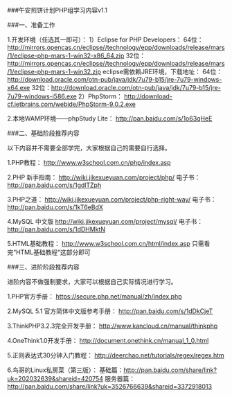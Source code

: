###午安煎饼计划PHP组学习内容v1.1

###一、准备工作

1.开发环境（任选其一即可）：
1）Eclipse for PHP Developers：
64位：http://mirrors.opencas.cn/eclipse//technology/epp/downloads/release/mars/1/eclipse-php-mars-1-win32-x86_64.zip
32位：http://mirrors.opencas.cn/eclipse//technology/epp/downloads/release/mars/1/eclipse-php-mars-1-win32.zip
eclipse需依赖JRE环境，下载地址：
64位：http://download.oracle.com/otn-pub/java/jdk/7u79-b15/jre-7u79-windows-x64.exe
32位：http://download.oracle.com/otn-pub/java/jdk/7u79-b15/jre-7u79-windows-i586.exe
2）PhpStorm：
http://download-cf.jetbrains.com/webide/PhpStorm-9.0.2.exe


2.本地WAMP环境——phpStudy Lite：
http://pan.baidu.com/s/1o63qHeE



###二、基础阶段推荐内容

以下内容并不需要全部学完，大家根据自己的需要自行选择。

1.PHP教程：
http://www.w3school.com.cn/php/index.asp

2.PHP 新手指南：
http://wiki.jikexueyuan.com/project/php/
电子书：http://pan.baidu.com/s/1gdlTZph


3.PHP之道：
http://wiki.jikexueyuan.com/project/php-right-way/
电子书：http://pan.baidu.com/s/1kT6eBdX

4.MySQL 中文版
http://wiki.jikexueyuan.com/project/mysql/
电子书：http://pan.baidu.com/s/1dDHMktN


5.HTML基础教程：
http://www.w3school.com.cn/html/index.asp
只需看完“HTML基础教程“这部分即可


###三、进阶阶段推荐内容

进阶内容不做强制要求，大家可以根据自己实际情况进行学习。

1.PHP官方手册：
https://secure.php.net/manual/zh/index.php

2.MySQL 5.1 官方简体中文版参考手册：
http://pan.baidu.com/s/1dDkCjeT

3.ThinkPHP3.2.3完全开发手册：
http://www.kancloud.cn/manual/thinkphp

4.OneThink1.0开发手册：
http://document.onethink.cn/manual_1_0.html

5.正则表达式30分钟入门教程：
http://deerchao.net/tutorials/regex/regex.htm

6.鸟哥的Linux私房菜（第三版）：
基础篇：http://pan.baidu.com/share/link?uk=202032639&shareid=420754
服务器篇：http://pan.baidu.com/share/link?uk=3526766639&shareid=3372918013
